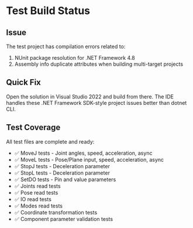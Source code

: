 # Test Build Status

## Issue
The test project has compilation errors related to:
1. NUnit package resolution for .NET Framework 4.8
2. Assembly info duplicate attributes when building multi-target projects

## Quick Fix

Open the solution in Visual Studio 2022 and build from there. The IDE handles these .NET Framework SDK-style project issues better than dotnet CLI.

## Test Coverage

All test files are complete and ready:

- ✅ MoveJ tests - Joint angles, speed, acceleration, async
- ✅ MoveL tests - Pose/Plane input, speed, acceleration, async  
- ✅ StopJ tests - Deceleration parameter
- ✅ StopL tests - Deceleration parameter
- ✅ SetDO tests - Pin and value parameters
- ✅ Joints read tests
- ✅ Pose read tests
- ✅ IO read tests
- ✅ Modes read tests
- ✅ Coordinate transformation tests
- ✅ Component parameter validation tests
